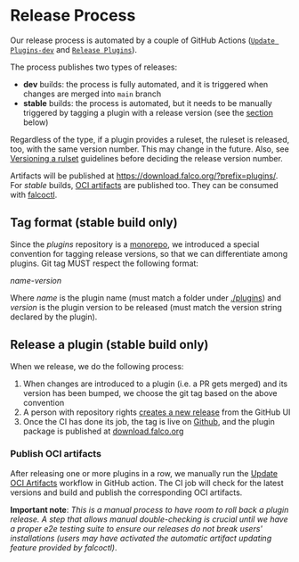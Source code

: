 # Release Process

Our release process is automated by a couple of GitHub Actions ([`Update Plugins-dev`](https://github.com/falcosecurity/plugins/blob/main/.github/workflows/main.yml) and [`Release Plugins`](https://github.com/falcosecurity/plugins/blob/main/.github/workflows/release.yml)). 

The process publishes two types of releases:
- **dev** builds: the process is fully automated, and it is triggered when changes are merged into `main` branch
- **stable** builds: the process is automated, but it needs to be manually triggered by tagging a plugin with a release version (see the [section](#Stable-builds) below)

Regardless of the type, if a plugin provides a ruleset, the ruleset is released, too, with the same version number. This may change in the future. Also, see [Versioning a rulset](https://github.com/falcosecurity/rules/blob/main/RELEASE.md#versioning-a-ruleset) guidelines before deciding the release version number.

Artifacts will be published at https://download.falco.org/?prefix=plugins/. For *stable* builds, [OCI artifacts](https://github.com/orgs/falcosecurity/packages?repo_name=plugins) are published too. They can be consumed with [falcoctl](https://github.com/falcosecurity/falcoctl).


## Tag format (stable build only)

Since the *plugins* repository is a [monorepo](https://en.wikipedia.org/wiki/Monorepo), we introduced a special convention for tagging release versions, so that we can differentiate among plugins. Git tag MUST respect the following format:

*name*-*version*

Where *name* is the plugin name (must match a folder under [./plugins](./plugins)) and *version* is the plugin version to be released (must match the version string declared by the plugin).


## Release a plugin (stable build only)

When we release, we do the following process:

1. When changes are introduced to a plugin (i.e. a PR gets merged) and its version has been bumped, we choose the git tag based on the above convention
2. A person with repository rights [creates a new release](https://github.com/falcosecurity/plugins/releases) from the GitHub UI
3. Once the CI has done its job, the tag is live on [Github](https://github.com/falcosecurity/plugins/releases), and the plugin package is published at [download.falco.org](https://download.falco.org/?prefix=plugins/stable)

### Publish OCI artifacts

After releasing one or more plugins in a row, we manually run the [Update OCI Artifacts](https://github.com/falcosecurity/plugins/actions/workflows/upload-oci-artifacts.yaml) workflow in GitHub action. The CI job will check for the latest versions and build and publish the corresponding OCI artifacts.

**Important note**: *This is a manual process to have room to roll back a plugin release. A step that allows manual double-checking is crucial until we have a proper e2e testing suite to ensure our releases do not break users' installations (users may have activated the automatic artifact updating feature provided by falcoctl)*.


